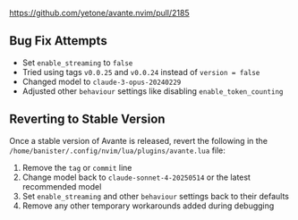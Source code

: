 https://github.com/yetone/avante.nvim/pull/2185

## Bug Fix Attempts
- Set `enable_streaming` to `false`  
- Tried using tags `v0.0.25` and `v0.0.24` instead of `version = false`
- Changed model to `claude-3-opus-20240229`
- Adjusted other `behaviour` settings like disabling `enable_token_counting`

## Reverting to Stable Version
Once a stable version of Avante is released, revert the following in the `/home/banister/.config/nvim/lua/plugins/avante.lua` file:
1. Remove the `tag` or `commit` line
2. Change model back to `claude-sonnet-4-20250514` or the latest recommended model 
3. Set `enable_streaming` and other `behaviour` settings back to their defaults
4. Remove any other temporary workarounds added during debugging

